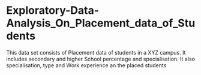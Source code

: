 # Exploratory-Data-Analysis_On_Placement_data_of_Students
This data set consists of Placement data of students in a XYZ campus. It includes secondary and higher School percentage and specialisation. It also specialisation, type and Work experience an the placed students
